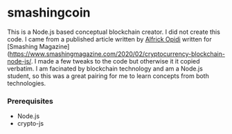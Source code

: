 # smashingcoin
  This is a Node.js based conceptual blockchain creator. I did not create this code. I came from a published article written by [Alfrick Opidi](http://https://twitter.com/a_opidi) written for [Smashing Magazine](https://www.smashingmagazine.com/2020/02/cryptocurrency-blockchain-node-js/.
  I made a few tweaks to the code but otherwise it it copied verbatim. I am facinated by blockchain technology and am a Node.js student, so this was a great pairing for me to learn concepts from both technologies.
  
### Prerequisites
  - Node.js
  - crypto-js
